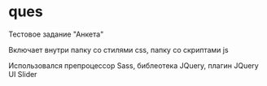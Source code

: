 # ques
Тестовое задание "Анкета"

Включает внутри папку со стилями css,
                папку со скриптами js 

Использовался препроцессор Sass, библеотека JQuery, плагин JQuery UI Slider

